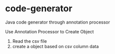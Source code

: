 # code-generator
Java code generator through annotation processor


Use Annotation Processor to Create Object
1. Read the csv file
2. create a object based on csv column data

